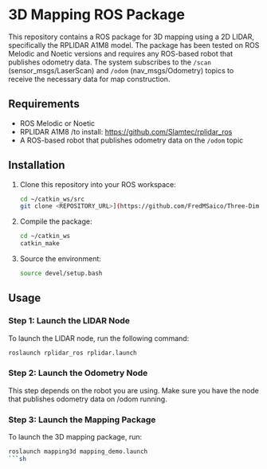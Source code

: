 # 3D Mapping ROS Package

This repository contains a ROS package for 3D mapping using a 2D LIDAR, specifically the RPLIDAR A1M8 model. The package has been tested on ROS Melodic and Noetic versions and requires any ROS-based robot that publishes odometry data. The system subscribes to the `/scan` (sensor_msgs/LaserScan) and `/odom` (nav_msgs/Odometry) topics to receive the necessary data for map construction.

## Requirements

- ROS Melodic or Noetic
- RPLIDAR A1M8 /to install: https://github.com/Slamtec/rplidar_ros
- A ROS-based robot that publishes odometry data on the `/odom` topic

## Installation

1. Clone this repository into your ROS workspace:
    ```sh
    cd ~/catkin_ws/src
    git clone <REPOSITORY_URL>](https://github.com/FredMSaico/Three-Dimensional-Reconstruction-of-Enclosed-Environments-Based-on-Two-Dimensional-LiDAR.git)
    ```

2. Compile the package:
    ```sh
    cd ~/catkin_ws
    catkin_make
    ```

3. Source the environment:
    ```sh
    source devel/setup.bash
    ```

## Usage

### Step 1: Launch the LIDAR Node

To launch the LIDAR node, run the following command:
```sh
roslaunch rplidar_ros rplidar.launch
```
### Step 2: Launch the Odometry Node

This step depends on the robot you are using. Make sure you have the node that publishes odometry data on /odom running.

### Step 3: Launch the Mapping Package

To launch the 3D mapping package, run:

```sh
roslaunch mapping3d mapping_demo.launch
```sh
